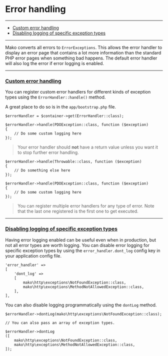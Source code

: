 # Error handling

--------------------------------------------------------

* [Custom error handling](#custom_error_handling)
* [Disabling logging of specific exception types](#disabling_logging_of_specific_exception_types)

--------------------------------------------------------

Mako converts all errors to `ErrorExceptions`. This allows the error handler to display an error page that contains a lot more information than the standard PHP error pages when something bad happens. The default error handler will also log the error if error logging is enabled.

--------------------------------------------------------

### <a id="custom_error_handling" href="#custom_error_handling">Custom error handling</a>

You can register custom error handlers for different kinds of exception types using the `ErrorHandler::handle()` method.

A great place to do so is in the `app/bootstrap.php` file.

```
$errorHandler = $container->get(ErrorHandler::class);

$errorHandler->handle(PDOException::class, function ($exception)
{
	// Do some custom logging here
});
```

> Your error handler should **not** have a return value unless you want it to stop further error handling.

```
$errorHandler->handle(Throwable::class, function ($exception)
{
	// Do something else here
});

$errorHandler->handle(PDOException::class, function ($exception)
{
	// Do some custom logging here
});
```

> You can register multiple error handlers for any type of error. Note that the last one registered is the first one to get executed.

--------------------------------------------------------

### <a id="disabling_logging_of_specific_exception_types" href="#disabling_logging_of_specific_exception_types">Disabling logging of specific exception types</a>

Having error logging enabled can be useful even when in production, but not all error types are worth logging. You can disable error logging for specific exception types by using the `error_handler.dont_log` config key in your application config file.

```
'error_handler' =>
[
	'dont_log' =>
	[
		mako\http\exceptions\NotFoundException::class,
		mako\http\exceptions\MethodNotAllowedException::class,
	],
],
```

You can also disable logging programmatically using the `dontLog` method.

```
$errorHandler->dontLog(mako\http\exceptions\NotFoundException::class);

// You can also pass an array of exception types.

$errorHandler->dontLog
([
	mako\http\exceptions\NotFoundException::class,
	mako\http\exceptions\MethodNotAllowedException::class,
]);
```